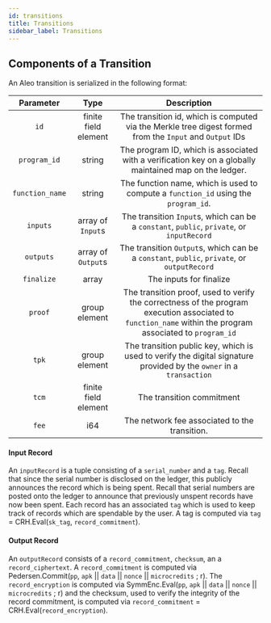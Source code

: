 ```yaml
---
id: transitions
title: Transitions
sidebar_label: Transitions
---
```


## Components of a Transition
An Aleo transition is serialized in the following format:

|    Parameter    |         Type         |                                                                        Description                                                                        |
|:---------------:|:--------------------:|:---------------------------------------------------------------------------------------------------------------------------------------------------------:|
|      `id`       | finite field element |                         The transition id, which is computed via the Merkle tree digest formed from the `Input` and `Output` IDs                          |
|  `program_id`   |        string        |                          The program ID, which is associated with a verification key on a globally maintained map on the ledger.                          |
| `function_name` |        string        |                                    The function name, which is used to compute a `function_id` using the `program_id`.                                    |
|    `inputs`     |  array of `Input`s   |                                 The transition `Input`s, which can be a `constant`, `public`, `private`, or `inputRecord`                                 |
|    `outputs`    |  array of `Output`s  |                                The transition `Output`s, which can be a `constant`, `public`, `private`, or `outputRecord`                                |
|   `finalize`    |        array         |                                                                  The inputs for finalize                                                                  |
|     `proof`     |    group element     | The transition proof, used to verify the correctness of the program execution associated to `function_name` within the program associated to `program_id` |
|      `tpk`      |    group element     |                    The transition public key, which is used to verify the digital signature provided by the `owner` in a `transaction`                    |
|      `tcm`      | finite field element |                                                                 The transition commitment                                                                 |
|      `fee`      |         i64          |                                                       The network fee associated to the transition.                                                       |

#### Input Record
An `inputRecord` is a tuple consisting of a `serial_number` and a `tag`. Recall that since the serial number is disclosed on the ledger, this publicly announces the record which is being spent. 
Recall that serial numbers are posted onto the ledger to announce that previously unspent records have now been spent. Each record has an associated `tag` which is used to keep track of records which are spendable by the user. A tag is computed via `tag` = CRH.Eval(`sk_tag`, `record_commitment`).

#### Output Record
An `outputRecord` consists of a `record_commitment`, `checksum`, an a `record_ciphertext`. A `record_commitment` is computed via Pedersen.Commit(`pp`, `apk` || `data` || `nonce` || `microcredits` ; r). The `record_encryption` is computed via SymmEnc.Eval(`pp`, `apk` || `data` || `nonce` || `microcredits` ; r) and the checksum, used to verify the integrity of the record commitment, is computed via `record_commitment` = CRH.Eval(`record_encryption`).  
